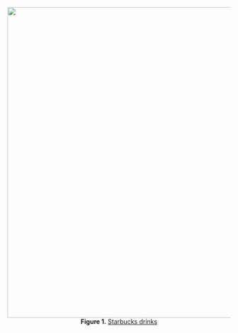 <p align="center">
  <img src="img/starbucks_drinks.png" width="700px"></img>
  <br>
  <b>Figure 1.</b> <a href="https://stories.starbucks.com/asia/stories/2022/shake-things-up-with-the-energizing-starbucks-iced-shaken-espresso-beverages-this-autumn/">Starbucks drinks</a>
</p>


